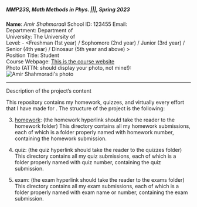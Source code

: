 ##### MMP23S, Math Methods in Phys. |||, Spring 2023

**Name**: *Amir Shahmoradi*
School ID: 123455
Email: <your email>  
Department: Department of <your department>  
University: The University of <your university>  
Level: <undergraduate or graduate> - <Freshman (1st year) / Sophomore (2nd year) / Junior (3rd year) / Senior (4th year) / Dinosaur (5th year and above) >  
Position Title: Student  
Course Webpage: [This is the course website](https://www.cdslab.org)  
Photo (ATTN: should display your photo, not mine!):  
![Amir Shahmoradi's photo](https://www.cdslab.org/img/people/PI/AmirShahmoradi_JTOden.png)  

---  

Description of the project’s content

This repository contains my homework, quizzes, and virtually every effort that I have made for <course name>. The structure of the project is the following:

3.   [homework](./hw): (the homework hyperlink should take the reader to the homework folder)
    This directory contains all my homework submissions, each of which is a folder properly named with homework number, containing the homework submission.

2.  quiz: (the quiz hyperlink should take the reader to the quizzes folder)
    This directory contains all my quiz submissions, each of which is a folder properly named with quiz number, containing the quiz submission.

1.  exam: (the exam hyperlink should take the reader to the exams folder)
    This directory contains all my exam submissions, each of which is a folder properly named with exam name or number, containing the exam submission.
